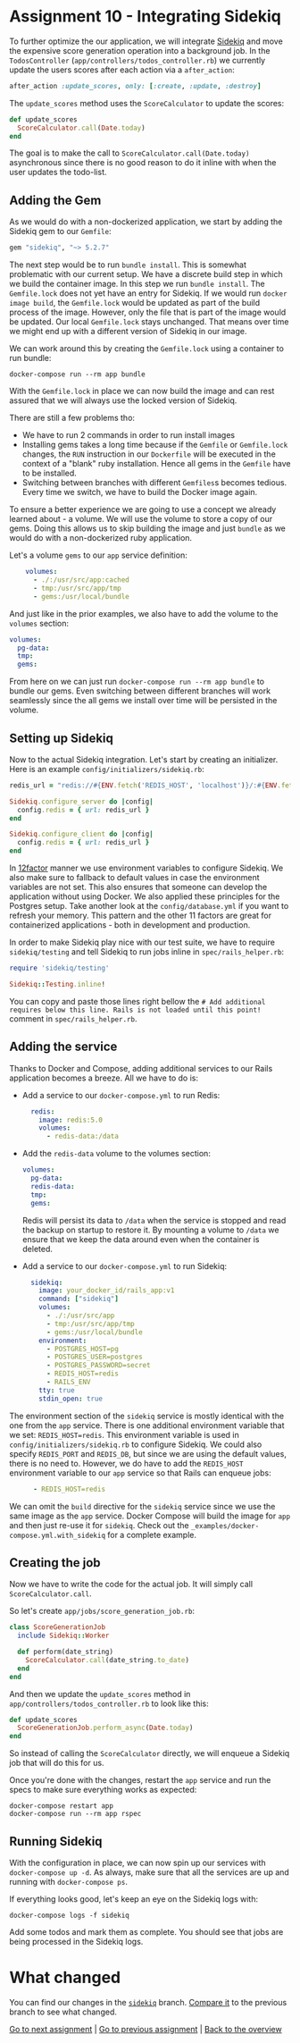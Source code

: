# Assignment 10 - Integrating Sidekiq
To further optimize the our application, we will integrate [Sidekiq](https://github.com/mperham/sidekiq) and move the expensive score generation operation into a background job. In the `TodosController` (`app/controllers/todos_controller.rb`) we currently update the users scores after each action via a `after_action`:
```ruby
after_action :update_scores, only: [:create, :update, :destroy]
```

The `update_scores` method uses the `ScoreCalculator` to update the scores:
```ruby
def update_scores
  ScoreCalculator.call(Date.today)
end
```

The goal is to make the call to `ScoreCalculator.call(Date.today)` asynchronous since there is no good reason to do it inline with when the user updates the todo-list.

## Adding the Gem
As we would do with a non-dockerized application, we start by adding the Sidekiq gem to our `Gemfile`:

```ruby
gem "sidekiq", "~> 5.2.7"
```

The next step would be to run `bundle install`. This is somewhat problematic with our current setup. We have a discrete build step in which we build the container image. In this step we run `bundle install`. The `Gemfile.lock` does not yet have an entry for Sidekiq. If we would run `docker image build`, the `Gemfile.lock` would be updated as part of the build process of the image. However, only the file that is part of the image would be updated. Our local `Gemfile.lock` stays unchanged. That means over time we might end up with a different version of Sidekiq in our image.

We can work around this by creating the `Gemfile.lock` using a container to run bundle:
```
docker-compose run --rm app bundle
```

With the `Gemfile.lock` in place we can now build the image and can rest assured that we will always use the locked version of Sidekiq.

There are still a few problems tho:
* We have to run 2 commands in order to run install images
* Installing gems takes a long time because if the `Gemfile` or `Gemfile.lock` changes, the `RUN` instruction in our `Dockerfile` will be executed in the context of a "blank" ruby installation. Hence all gems in the `Gemfile` have to be installed.
* Switching between branches with different `Gemfiles`s becomes tedious. Every time we switch, we have to build the Docker image again.

To ensure a better experience we are going to use a concept we already learned about - a volume. We will use the volume to store a copy of our gems. Doing this allows us to skip building the image and just `bundle` as we would do with a non-dockerized ruby application.

Let's a volume `gems` to our `app` service definition:
```yaml
    volumes:
      - ./:/usr/src/app:cached
      - tmp:/usr/src/app/tmp
      - gems:/usr/local/bundle

```

And just like in the prior examples, we also have to add the volume to the `volumes` section:
```yaml
volumes:
  pg-data:
  tmp:
  gems:
```

From here on we can just run `docker-compose run --rm app bundle` to bundle our gems. Even switching between different branches will work seamlessly since the all gems we install over time will be persisted in the volume.

## Setting up Sidekiq
Now to the actual Sidekiq integration. Let's start by creating an initializer. Here is an example `config/initializers/sidekiq.rb`:
```ruby
redis_url = "redis://#{ENV.fetch('REDIS_HOST', 'localhost')}/:#{ENV.fetch('REDIS_PORT', '6379')}/#{ENV.fetch('REDIS_DB', '0')}"

Sidekiq.configure_server do |config|
  config.redis = { url: redis_url }
end

Sidekiq.configure_client do |config|
  config.redis = { url: redis_url }
end
```

In [12factor](https://12factor.net/) manner we use environment variables to configure Sidekiq. We also make sure to fallback to default values in case the environment variables are not set. This also ensures that someone can develop the application without using Docker. We also applied these principles for the Postgres setup. Take another look at the `config/database.yml` if you want to refresh your memory. This pattern and the other 11 factors are great for containerized applications - both in development and production.


In order to make Sidekiq play nice with our test suite, we have to require `sidekiq/testing` and tell Sidekiq to run jobs inline in `spec/rails_helper.rb`:
```ruby
require 'sidekiq/testing'

Sidekiq::Testing.inline!
```

You can copy and paste those lines right bellow the `# Add additional requires below this line. Rails is not loaded until this point!` comment in `spec/rails_helper.rb`.

## Adding the service
Thanks to Docker and Compose, adding additional services to our Rails application becomes a breeze. All we have to do is:
* Add a service to our `docker-compose.yml` to run Redis:
  ```yaml
    redis:
      image: redis:5.0
      volumes:
        - redis-data:/data
  ```

* Add the `redis-data` volume to the volumes section:
  ```yaml
  volumes:
    pg-data:
    redis-data:
    tmp:
    gems:
  ```
  Redis will persist its data to `/data` when the service is stopped and read the backup on startup to restore it. By mounting a volume to `/data` we ensure that we keep the data around even when the container is deleted.

* Add a service to our `docker-compose.yml` to run Sidekiq:
  ```yaml
    sidekiq:
      image: your_docker_id/rails_app:v1
      command: ["sidekiq"]
      volumes:
        - ./:/usr/src/app
        - tmp:/usr/src/app/tmp
        - gems:/usr/local/bundle
      environment:
        - POSTGRES_HOST=pg
        - POSTGRES_USER=postgres
        - POSTGRES_PASSWORD=secret
        - REDIS_HOST=redis
        - RAILS_ENV
      tty: true
      stdin_open: true
  ```

The environment section of the `sidekiq` service is mostly identical with the one from the `app` service. There is one additional environment variable that we set: `REDIS_HOST=redis`. This environment variable is used in `config/initializers/sidekiq.rb` to configure Sidekiq. We could also specify `REDIS_PORT` and `REDIS_DB`, but since we are using the default values, there is no need to. However, we do have to add the `REDIS_HOST` environment variable to our `app` service so that Rails can enqueue jobs:
```yaml
      - REDIS_HOST=redis
```

We can omit the `build` directive for the `sidekiq` service since we use the same image as the `app` service. Docker Compose will build the image for `app` and then just re-use it for `sidekiq`. Check out the `_examples/docker-compose.yml.with_sidekiq` for a complete example.


## Creating the job
Now we have to write the code for the actual job. It will simply call `ScoreCalculator.call`.

So let's create `app/jobs/score_generation_job.rb`:
```ruby
class ScoreGenerationJob
  include Sidekiq::Worker

  def perform(date_string)
    ScoreCalculator.call(date_string.to_date)
  end
end
```

And then we update the `update_scores` method in `app/controllers/todos_controller.rb` to look like this:
```ruby
def update_scores
  ScoreGenerationJob.perform_async(Date.today)
end
```

So instead of calling the `ScoreCalculator` directly, we will enqueue a Sidekiq job that will do this for us.

Once you're done with the changes, restart the `app` service and run the specs to make sure everything works as expected:
```
docker-compose restart app
docker-compose run --rm app rspec
```

## Running Sidekiq
With the configuration in place, we can now spin up our services with `docker-compose up -d`. As always, make sure that all the services are up and running with `docker-compose ps`.

If everything looks good, let's keep an eye on the Sidekiq logs with:
```
docker-compose logs -f sidekiq
```

Add some todos and mark them as complete. You should see that jobs are being processed in the Sidekiq logs.


# What changed
You can find our changes in the [`sidekiq`](https://github.com/jcoyne/dockerizing_rails/tree/sidekiq) branch. [Compare it](https://github.com/jcoyne/dockerizing_rails/compare/debugging...sidekiq) to the previous branch to see what changed.

[Go to next assignment](assignment_11.md) |
[Go to previous assignment](assignment_09.md) |
[Back to the overview](../README.md#assignments)
